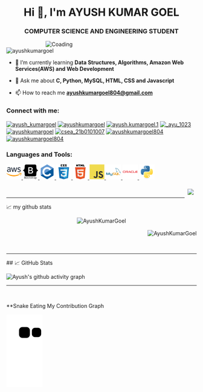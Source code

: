 <h1 align="center">Hi 👋, I'm AYUSH KUMAR GOEL</h1>
<h3 align="center">COMPUTER SCIENCE AND ENGINEERING STUDENT</h3>
<img align = "right" alt="Coading " width ="400" src ="https://camo.githubusercontent.com/cae12fddd9d6982901d82580bdf321d81fb299141098ca1c2d4891870827bf17/68747470733a2f2f6d69726f2e6d656469756d2e636f6d2f6d61782f313336302f302a37513379765349765f7430696f4a2d5a2e676966">
<p align="left"> <img src="https://komarev.com/ghpvc/?username=ayushkumargoel&label=Profile%20views&color=0e75b6&style=flat" alt="ayushkumargoel" /> </p>


- 🌱 I’m currently learning **Data Structures, Algorithms, Amazon Web Services(AWS) and Web Development**

- 💬 Ask me about **C, Python, MySQL, HTML, CSS and Javascript**

- 📫 How to reach me **ayushkumargoel804@gmail.com**

<h3 align="left">Connect with me:</h3>

<p align="left">
  
  <a href="https://twitter.com/ayush_kumargoel" target="blank"><img align="center" src="https://raw.githubusercontent.com/rahuldkjain/github-profile-readme-generator/master/src/images/icons/Social/twitter.svg" alt="ayush_kumargoel" height="30" width="40" /></a> <a href="https://linkedin.com/in/ayushkumargoel" target="blank"><img align="center" src="https://raw.githubusercontent.com/rahuldkjain/github-profile-readme-generator/master/src/images/icons/Social/linked-in-alt.svg" alt="ayushkumargoel" height="30" width="40" /></a> <a href="https://fb.com/ayush.kumargoel.1" target="blank"><img align="center" src="https://raw.githubusercontent.com/rahuldkjain/github-profile-readme-generator/master/src/images/icons/Social/facebook.svg" alt="ayush.kumargoel.1" height="30" width="40" /></a> <a href="https://instagram.com/_ayu_1023" target="blank"><img align="center" src="https://raw.githubusercontent.com/rahuldkjain/github-profile-readme-generator/master/src/images/icons/Social/instagram.svg" alt="_ayu_1023" height="30" width="40" /></a> <a href="https://www.codechef.com/users/ayushkumargoel" target="blank"><img align="center" src="https://cdn.jsdelivr.net/npm/simple-icons@3.1.0/icons/codechef.svg" alt="ayushkumargoel" height="30" width="40" /></a> <a href="https://www.hackerrank.com/csea_21b0101007" target="blank"><img align="center" src="https://raw.githubusercontent.com/rahuldkjain/github-profile-readme-generator/master/src/images/icons/Social/hackerrank.svg" alt="csea_21b0101007" height="30" width="40" /></a> <a href="https://www.leetcode.com/ayushkumargoel804" target="blank"><img align="center" src="https://raw.githubusercontent.com/rahuldkjain/github-profile-readme-generator/master/src/images/icons/Social/leet-code.svg" alt="ayushkumargoel804" height="30" width="40" /></a> <a href="https://auth.geeksforgeeks.org/user/ayushkumargoel804" target="blank"><img align="center" src="https://raw.githubusercontent.com/rahuldkjain/github-profile-readme-generator/master/src/images/icons/Social/geeks-for-geeks.svg" alt="ayushkumargoel804" height="30" width="40" /></a>
  
</p>

<h3 align="left">Languages and Tools:</h3>
<p align="left"> 

  <a href="https://aws.amazon.com" target="_blank" rel="noreferrer"> <img src="https://raw.githubusercontent.com/devicons/devicon/master/icons/amazonwebservices/amazonwebservices-original-wordmark.svg" alt="aws" width="40" height="40"/> </a> <a href="https://getbootstrap.com" target="_blank" rel="noreferrer"> <img src="https://raw.githubusercontent.com/devicons/devicon/master/icons/bootstrap/bootstrap-plain-wordmark.svg" alt="bootstrap" width="40" height="40"/> </a> <a href="https://www.cprogramming.com/" target="_blank" rel="noreferrer"> <img src="https://raw.githubusercontent.com/devicons/devicon/master/icons/c/c-original.svg" alt="c" width="40" height="40"/> </a> <a href="https://www.w3schools.com/css/" target="_blank" rel="noreferrer"> <img src="https://raw.githubusercontent.com/devicons/devicon/master/icons/css3/css3-original-wordmark.svg" alt="css3" width="40" height="40"/> </a> <a href="https://www.w3.org/html/" target="_blank" rel="noreferrer"> <img src="https://raw.githubusercontent.com/devicons/devicon/master/icons/html5/html5-original-wordmark.svg" alt="html5" width="40" height="40"/> </a> <a href="https://developer.mozilla.org/en-US/docs/Web/JavaScript" target="_blank" rel="noreferrer"> <img src="https://raw.githubusercontent.com/devicons/devicon/master/icons/javascript/javascript-original.svg" alt="javascript" width="40" height="40"/> </a> <a href="https://www.mysql.com/" target="_blank" rel="noreferrer"> <img src="https://raw.githubusercontent.com/devicons/devicon/master/icons/mysql/mysql-original-wordmark.svg" alt="mysql" width="40" height="40"/> </a> <a href="https://www.oracle.com/" target="_blank" rel="noreferrer"> <img src="https://raw.githubusercontent.com/devicons/devicon/master/icons/oracle/oracle-original.svg" alt="oracle" width="40" height="40"/> </a> <a href="https://www.python.org" target="_blank" rel="noreferrer"> <img src="https://raw.githubusercontent.com/devicons/devicon/master/icons/python/python-original.svg" alt="python" width="40" height="40"/> </a> 
</p>

<p align = "right">
<a href="https://github.com/AyushKumarGoel">
  <img align="right" style="margin:0.5rem" src="https://github-readme-stats.vercel.app/api/top-langs/?username=AyushKumarGoel&hide=html,css&title_color=ffffff&text_color=c9cacc&icon_color=4AB197&bg_color=1A2B34" />
</a>
</p>
<br>
<hr>

📈 my github stats

<p align="center"> <img src="https://github-readme-stats.vercel.app/api?username=AyushKumarGoel&show_icons=true&theme=gotham" alt="AyushKumarGoel" />
<p align = "right"><img align="center" src="https://github-readme-streak-stats.herokuapp.com/?user=AyushKumarGoel&" alt="AyushKumarGoel" /></p>
<br>
<hr>
## &#x1f4c8; GitHub Stats
<p align = "center">

<!-- ![Ayush's github activity graph](https://activity-graph.herokuapp.com/graph?username=AyushKumarGoel&theme=rogue) -->
![Ayush's github activity graph](https://github-readme-activity-graph.cyclic.app/graph?username=AyushKumarGoel&theme=rogue)
<hr>
<br>

<p>
  **Snake Eating My Contribution Graph
</p>

![Snake animation](https://github.com/AyushKumarGoel/AyushKumarGoel/blob/output/github-contribution-grid-snake.svg)

